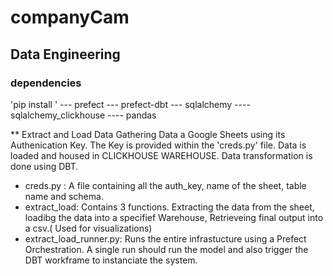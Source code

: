 # companyCam

## Data Engineering 

### dependencies 

'pip install ' 
 --- prefect 
 --- prefect-dbt 
 --- sqlalchemy 
 ---- sqlalchemy_clickhouse 
 ---- pandas 
 
** Extract and Load Data
Gathering Data a Google Sheets using its Authenication Key. The Key is provided within the 'creds.py' file. Data is loaded and housed in CLICKHOUSE WAREHOUSE. Data transformation is done using DBT. 


  - creds.py : A file containing all the auth_key, name of the sheet, table name and schema.
  - extract_load: Contains 3 functions. Extracting the data from the sheet, loadibg the data into a specifief Warehouse, Retrieveing final output into a csv.( Used for visualizations)
  - extract_load_runner.py: Runs the entire infrastucture using a Prefect Orchestration. A single run should run the model and also trigger the DBT workframe to instanciate the system.
      
